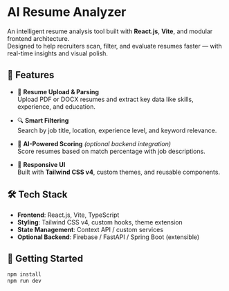 # AI Resume Analyzer

An intelligent resume analysis tool built with **React.js**, **Vite**, and modular frontend architecture.  
Designed to help recruiters scan, filter, and evaluate resumes faster — with real-time insights and visual polish.

## 🚀 Features

- 📄 **Resume Upload & Parsing**  
  Upload PDF or DOCX resumes and extract key data like skills, experience, and education.

- 🔍 **Smart Filtering**  
  Search by job title, location, experience level, and keyword relevance.

- 🧠 **AI-Powered Scoring** *(optional backend integration)*  
  Score resumes based on match percentage with job descriptions.

- 🎨 **Responsive UI**  
  Built with **Tailwind CSS v4**, custom themes, and reusable components.

## 🛠️ Tech Stack

- **Frontend**: React.js, Vite, TypeScript  
- **Styling**: Tailwind CSS v4, custom hooks, theme extension  
- **State Management**: Context API / custom services  
- **Optional Backend**: Firebase / FastAPI / Spring Boot (extensible)


## 🧪 Getting Started

```bash
npm install
npm run dev

